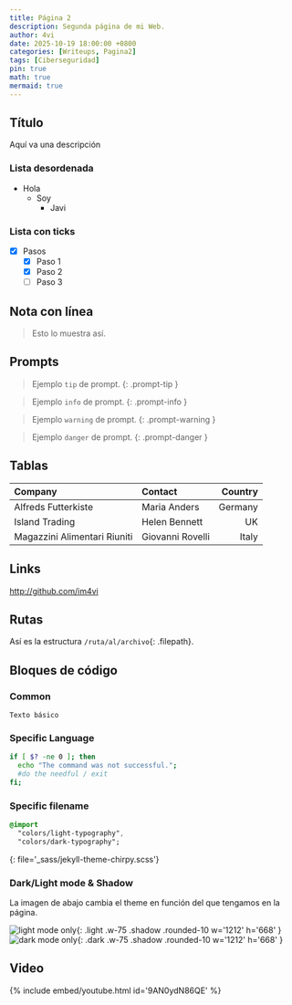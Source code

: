 ```yaml
---
title: Página 2
description: Segunda página de mi Web.
author: 4vi
date: 2025-10-19 18:00:00 +0800
categories: [Writeups, Pagina2]
tags: [Ciberseguridad]
pin: true
math: true
mermaid: true
---
```


## Título

Aquí va una descripción

### Lista desordenada

- Hola
  - Soy
    - Javi

### Lista con ticks

- [x] Pasos
  - [x] Paso 1
  - [x] Paso 2
  - [ ] Paso 3

## Nota con línea

> Esto lo muestra así.

## Prompts

<!-- markdownlint-capture -->
<!-- markdownlint-disable -->
> Ejemplo `tip` de prompt.
{: .prompt-tip }

> Ejemplo `info` de prompt.
{: .prompt-info }

> Ejemplo `warning` de prompt.
{: .prompt-warning }

> Ejemplo `danger` de prompt.
{: .prompt-danger }
<!-- markdownlint-restore -->

## Tablas

| Company                      | Contact          | Country |
| :--------------------------- | :--------------- | ------: |
| Alfreds Futterkiste          | Maria Anders     | Germany |
| Island Trading               | Helen Bennett    |      UK |
| Magazzini Alimentari Riuniti | Giovanni Rovelli |   Italy |

## Links

<http://github.com/im4vi>

## Rutas

Así es la estructura `/ruta/al/archivo`{: .filepath}.

## Bloques de código

### Common

```text
Texto básico
```

### Specific Language

```bash
if [ $? -ne 0 ]; then
  echo "The command was not successful.";
  #do the needful / exit
fi;
```

### Specific filename

```sass
@import
  "colors/light-typography",
  "colors/dark-typography";
```
{: file='_sass/jekyll-theme-chirpy.scss'}




### Dark/Light mode & Shadow

La imagen de abajo cambia el theme en función del que tengamos en la página.

![light mode only](/posts/20190808/devtools-light.png){: .light .w-75 .shadow .rounded-10 w='1212' h='668' }
![dark mode only](/posts/20190808/devtools-dark.png){: .dark .w-75 .shadow .rounded-10 w='1212' h='668' }

## Video

{% include embed/youtube.html id='9AN0ydN86QE' %}

